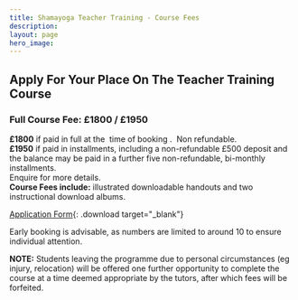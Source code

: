 ```yaml
---
title: Shamayoga Teacher Training - Course Fees
description:
layout: page
hero_image:
---
```


## Apply For Your Place On The Teacher Training Course

### Full Course Fee: &pound;1800 / &pound;1950

**&pound;1800**&nbsp;if paid in full at the &nbsp;time of booking . &nbsp;Non refundable.<br>**&pound;1950**&nbsp;if paid in installments, including a non-refundable &pound;500 deposit and the balance may be paid in a further five non-refundable, bi-monthly installments.<br>Enquire for more details.<br>**Course Fees include:**&nbsp;illustrated downloadable handouts and two instructional download albums.

[Application Form](https://docs.google.com/document/d/1RxLa9lZoZbLZVFeo-s1E8IInCYi9LeQt9HW-UN5wdf8/export?format=pdf){: .download target="_blank"} 

<!-- [Course Calendar SHEFFIELD](https://docs.google.com/document/d/1u73j1zwjgk-jo8IJtVYEYIU8S77l7LzboTQJ3OqymVE/export?format=pdf){: .download target="_blank"} [Course Calendar HUDDERSFIELD](https://docs.google.com/document/d/1AYAbRr0-pQIpHUuXuEGnWFfAkYvH-xQP_mDAwqDgZn0/export?format=pdf){: .download target="_blank"} -->

Early booking is advisable, as numbers are limited to around 10 to ensure individual attention.

**NOTE:** Students leaving the programme due to personal circumstances (eg injury, relocation) will be offered one further opportunity to complete the course at a time deemed appropriate by the tutors, after which fees will be forfeited.

<!-- ### Still Have Questions?

If you are interested in the course or require any additional information please phone Steve avian on 07792 557 105 for an informal chat. Alternatively you can email Steve at [info@shamayoga.org.uk](mailto:info@shamayoga.org.uk) or write to:

**Shamayoga**<br>17 Bole Hill Close<br>Walkley<br>Sheffield<br>S6 5ED

An application form can then be sent out to you and an interview arranged. -->